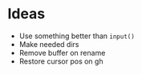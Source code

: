 # Ideas
 - Use something better than `input()`
 - Make needed dirs
 - Remove buffer on rename
 - Restore cursor pos on gh
